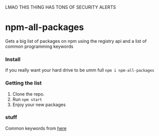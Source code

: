 LMAO THIS THING HAS TONS OF SECURITY ALERTS 
# npm-all-packages

Gets a big list of packages on npm using the registry api and a list of common programming keywords

### Install

if you really want your hard drive to be umm full
`npm i npm-all-packages`

### Getting the list

1. Clone the repo.
2. Run `npm start`
3. Enjoy your new packages

### stuff

Common keywords from [here](https://github.com/anvaka/common-words/blob/master/web/static/data/js/index.json)
